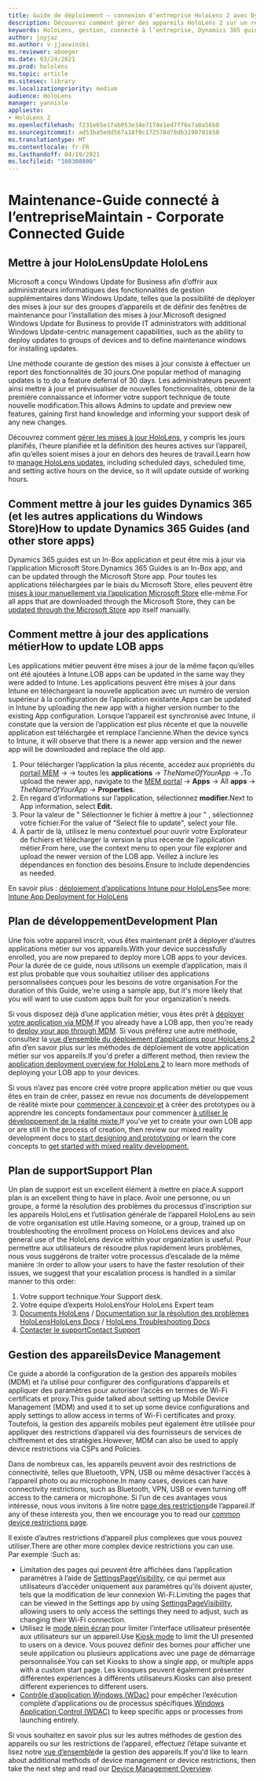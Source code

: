 ```yaml
---
title: Guide de déploiement – connexion d’entreprise HoloLens 2 avec Dynamics 365 guides-gérer
description: Découvrez comment gérer des appareils HoloLens 2 sur un réseau connecté à l’entreprise avec des guides Dynamics 365.
keywords: HoloLens, gestion, connecté à l’entreprise, Dynamics 365 guides, AAD, Azure AD, MDM, gestion des appareils mobiles
author: joyjaz
ms.author: v-jjaswinski
ms.reviewer: aboeger
ms.date: 03/24/2021
ms.prod: hololens
ms.topic: article
ms.sitesec: library
ms.localizationpriority: medium
audience: HoloLens
manager: yannisle
appliesto:
- HoloLens 2
ms.openlocfilehash: f231e65e17ab053e34e7174e1ed7ff6e7a0a56b8
ms.sourcegitcommit: ad53ba5edd567a18f0c172578d78db3190701650
ms.translationtype: MT
ms.contentlocale: fr-FR
ms.lasthandoff: 04/19/2021
ms.locfileid: "108308800"
---
```

# <a name="maintain---corporate-connected-guide"></a><span data-ttu-id="90955-104">Maintenance-Guide connecté à l’entreprise</span><span class="sxs-lookup"><span data-stu-id="90955-104">Maintain - Corporate Connected Guide</span></span>

## <a name="update-hololens"></a><span data-ttu-id="90955-105">Mettre à jour HoloLens</span><span class="sxs-lookup"><span data-stu-id="90955-105">Update HoloLens</span></span>

<span data-ttu-id="90955-106">Microsoft a conçu Windows Update for Business afin d’offrir aux administrateurs informatiques des fonctionnalités de gestion supplémentaires dans Windows Update, telles que la possibilité de déployer des mises à jour sur des groupes d’appareils et de définir des fenêtres de maintenance pour l’installation des mises à jour.</span><span class="sxs-lookup"><span data-stu-id="90955-106">Microsoft designed Windows Update for Business to provide IT administrators with additional Windows Update-centric management capabilities, such as the ability to deploy updates to groups of devices and to define maintenance windows for installing updates.</span></span>

<span data-ttu-id="90955-107">Une méthode courante de gestion des mises à jour consiste à effectuer un report des fonctionnalités de 30 jours.</span><span class="sxs-lookup"><span data-stu-id="90955-107">One popular method of managing updates is to do a feature deferral of 30 days.</span></span> <span data-ttu-id="90955-108">Les administrateurs peuvent ainsi mettre à jour et prévisualiser de nouvelles fonctionnalités, obtenir de la première connaissance et informer votre support technique de toute nouvelle modification.</span><span class="sxs-lookup"><span data-stu-id="90955-108">This allows Admins to update and preview new features, gaining first hand knowledge and informing your support desk of any new changes.</span></span>

<span data-ttu-id="90955-109">Découvrez comment [gérer les mises à jour HoloLens](https://docs.microsoft.com/hololens/hololens-updates), y compris les jours planifiés, l’heure planifiée et la définition des heures actives sur l’appareil, afin qu’elles soient mises à jour en dehors des heures de travail.</span><span class="sxs-lookup"><span data-stu-id="90955-109">Learn how to [manage HoloLens updates](https://docs.microsoft.com/hololens/hololens-updates), including scheduled days, scheduled time, and setting active hours on the device, so it will update outside of working hours.</span></span>

## <a name="how-to-update-dynamics-365-guides-and-other-store-apps"></a><span data-ttu-id="90955-110">Comment mettre à jour les guides Dynamics 365 (et les autres applications du Windows Store)</span><span class="sxs-lookup"><span data-stu-id="90955-110">How to update Dynamics 365 Guides (and other store apps)</span></span>

<span data-ttu-id="90955-111">Dynamics 365 guides est un In-Box application et peut être mis à jour via l’application Microsoft Store.</span><span class="sxs-lookup"><span data-stu-id="90955-111">Dynamics 365 Guides is an In-Box app, and can be updated through the Microsoft Store app.</span></span> <span data-ttu-id="90955-112">Pour toutes les applications téléchargées par le biais du Microsoft Store, elles peuvent être [mises à jour manuellement via l’application Microsoft Store](https://docs.microsoft.com/hololens/holographic-store-apps#update-apps) elle-même.</span><span class="sxs-lookup"><span data-stu-id="90955-112">For all apps that are downloaded through the Microsoft Store, they can be [updated through the Microsoft Store](https://docs.microsoft.com/hololens/holographic-store-apps#update-apps) app itself manually.</span></span>

## <a name="how-to-update-lob-apps"></a><span data-ttu-id="90955-113">Comment mettre à jour des applications métier</span><span class="sxs-lookup"><span data-stu-id="90955-113">How to update LOB apps</span></span>

<span data-ttu-id="90955-114">Les applications métier peuvent être mises à jour de la même façon qu’elles ont été ajoutées à Intune.</span><span class="sxs-lookup"><span data-stu-id="90955-114">LOB apps can be updated in the same way they were added to Intune.</span></span> <span data-ttu-id="90955-115">Les applications peuvent être mises à jour dans Intune en téléchargeant la nouvelle application avec un numéro de version supérieur à la configuration de l’application existante.</span><span class="sxs-lookup"><span data-stu-id="90955-115">Apps can be updated in Intune by uploading the new app with a higher version number to the existing App configuration.</span></span> <span data-ttu-id="90955-116">Lorsque l’appareil est synchronisé avec Intune, il constate que la version de l’application est plus récente et que la nouvelle application est téléchargée et remplace l’ancienne.</span><span class="sxs-lookup"><span data-stu-id="90955-116">When the device syncs to Intune, it will observe that there is a newer app version and the newer app will be downloaded and replace the old app.</span></span>

1. <span data-ttu-id="90955-117">Pour télécharger l’application la plus récente, accédez aux propriétés du [portail MEM](https://endpoint.microsoft.com/#home)  ->   -> toutes les **applications**  ->  *TheNameOfYourApp*  ->  **.**</span><span class="sxs-lookup"><span data-stu-id="90955-117">To upload the newer app, navigate to the [MEM portal](https://endpoint.microsoft.com/#home) -> **Apps** -> All **apps** -> *TheNameOfYourApp* -> **Properties.**</span></span>
2. <span data-ttu-id="90955-118">En regard d’informations sur l’application, sélectionnez **modifier.**</span><span class="sxs-lookup"><span data-stu-id="90955-118">Next to App information, select **Edit.**</span></span>
3. <span data-ttu-id="90955-119">Pour la valeur de &quot; Sélectionner le fichier à mettre à jour &quot; , sélectionnez votre fichier.</span><span class="sxs-lookup"><span data-stu-id="90955-119">For the value of &quot;Select file to update&quot;, select your file.</span></span>
4. <span data-ttu-id="90955-120">À partir de là, utilisez le menu contextuel pour ouvrir votre Explorateur de fichiers et télécharger la version la plus récente de l’application métier.</span><span class="sxs-lookup"><span data-stu-id="90955-120">From here, use the context menu to open your file explorer and upload the newer version of the LOB app.</span></span> <span data-ttu-id="90955-121">Veillez à inclure les dépendances en fonction des besoins.</span><span class="sxs-lookup"><span data-stu-id="90955-121">Ensure to include dependencies as needed.</span></span>

<span data-ttu-id="90955-122">En savoir plus : [déploiement d’applications Intune pour HoloLens](https://docs.microsoft.com/hololens/app-deploy-intune)</span><span class="sxs-lookup"><span data-stu-id="90955-122">See more: [Intune App Deployment for HoloLens](https://docs.microsoft.com/hololens/app-deploy-intune)</span></span>

## <a name="development-plan"></a><span data-ttu-id="90955-123">Plan de développement</span><span class="sxs-lookup"><span data-stu-id="90955-123">Development Plan</span></span>

<span data-ttu-id="90955-124">Une fois votre appareil inscrit, vous êtes maintenant prêt à déployer d’autres applications métier sur vos appareils.</span><span class="sxs-lookup"><span data-stu-id="90955-124">With your device successfully enrolled, you are now prepared to deploy more LOB apps to your devices.</span></span> <span data-ttu-id="90955-125">Pour la durée de ce guide, nous utilisons un exemple d’application, mais il est plus probable que vous souhaitiez utiliser des applications personnalisées conçues pour les besoins de votre organisation.</span><span class="sxs-lookup"><span data-stu-id="90955-125">For the duration of this Guide, we're using a sample app, but it's more likely that you will want to use custom apps built for your organization's needs.</span></span>

<span data-ttu-id="90955-126">Si vous disposez déjà d’une application métier, vous êtes prêt à [déployer votre application via MDM](https://docs.microsoft.com/hololens/app-deploy-intune).</span><span class="sxs-lookup"><span data-stu-id="90955-126">If you already have a LOB app, then you're ready to [deploy your app through MDM](https://docs.microsoft.com/hololens/app-deploy-intune).</span></span> <span data-ttu-id="90955-127">Si vous préférez une autre méthode, consultez la [vue d’ensemble du déploiement d’applications pour HoloLens 2](https://docs.microsoft.com/hololens/app-deploy-overview) afin d’en savoir plus sur les méthodes de déploiement de votre application métier sur vos appareils.</span><span class="sxs-lookup"><span data-stu-id="90955-127">If you'd prefer a different method, then review the [application deployment overview for HoloLens 2](https://docs.microsoft.com/hololens/app-deploy-overview) to learn more methods of deploying your LOB app to your devices.</span></span>

<span data-ttu-id="90955-128">Si vous n’avez pas encore créé votre propre application métier ou que vous êtes en train de créer, passez en revue nos documents de développement de réalité mixte pour [commencer à concevoir et](https://docs.microsoft.com/windows/mixed-reality/design/design) à créer des prototypes ou à apprendre les concepts fondamentaux pour commencer [à utiliser le développement de la réalité mixte.](https://docs.microsoft.com/windows/mixed-reality/discover/get-started-with-mr)</span><span class="sxs-lookup"><span data-stu-id="90955-128">If you've yet to create your own LOB app or are still in the process of creation, then review our mixed reality development docs to [start designing and prototyping](https://docs.microsoft.com/windows/mixed-reality/design/design) or learn the core concepts to [get started with mixed reality development.](https://docs.microsoft.com/windows/mixed-reality/discover/get-started-with-mr)</span></span>

## <a name="support-plan"></a><span data-ttu-id="90955-129">Plan de support</span><span class="sxs-lookup"><span data-stu-id="90955-129">Support Plan</span></span>

<span data-ttu-id="90955-130">Un plan de support est un excellent élément à mettre en place.</span><span class="sxs-lookup"><span data-stu-id="90955-130">A support plan is an excellent thing to have in place.</span></span> <span data-ttu-id="90955-131">Avoir une personne, ou un groupe, a formé la résolution des problèmes du processus d’inscription sur les appareils HoloLens et l’utilisation générale de l’appareil HoloLens au sein de votre organisation est utile.</span><span class="sxs-lookup"><span data-stu-id="90955-131">Having someone, or a group, trained up on troubleshooting the enrollment process on HoloLens devices and also general use of the HoloLens device within your organization is useful.</span></span> <span data-ttu-id="90955-132">Pour permettre aux utilisateurs de résoudre plus rapidement leurs problèmes, nous vous suggérons de traiter votre processus d’escalade de la même manière :</span><span class="sxs-lookup"><span data-stu-id="90955-132">In order to allow your users to have the faster resolution of their issues, we suggest that your escalation process is handled in a similar manner to this order:</span></span>

1. <span data-ttu-id="90955-133">Votre support technique.</span><span class="sxs-lookup"><span data-stu-id="90955-133">Your Support desk.</span></span>
2. <span data-ttu-id="90955-134">Votre équipe d’experts HoloLens</span><span class="sxs-lookup"><span data-stu-id="90955-134">Your HoloLens Expert team</span></span>
3. <span data-ttu-id="90955-135">[Documents HoloLens](https://docs.microsoft.com/hololens/)  /  [Documentation sur la résolution des problèmes HoloLens](https://docs.microsoft.com/hololens/hololens-troubleshooting)</span><span class="sxs-lookup"><span data-stu-id="90955-135">[HoloLens Docs](https://docs.microsoft.com/hololens/) / [HoloLens Troubleshooting Docs](https://docs.microsoft.com/hololens/hololens-troubleshooting)</span></span>
4. [<span data-ttu-id="90955-136">Contacter le support</span><span class="sxs-lookup"><span data-stu-id="90955-136">Contact Support</span></span>](https://support.serviceshub.microsoft.com/supportforbusiness/create?sapId=e9391227-fa6d-927b-0fff-f96288631b8f)

## <a name="device-management"></a><span data-ttu-id="90955-137">Gestion des appareils</span><span class="sxs-lookup"><span data-stu-id="90955-137">Device Management</span></span>

<span data-ttu-id="90955-138">Ce guide a abordé la configuration de la gestion des appareils mobiles (MDM) et l’a utilisé pour configurer des configurations d’appareils et appliquer des paramètres pour autoriser l’accès en termes de Wi-Fi certificats et proxy.</span><span class="sxs-lookup"><span data-stu-id="90955-138">This guide talked about setting up Mobile Device Management (MDM) and used it to set up some device configurations and apply settings to allow access in terms of Wi-Fi certificates and proxy.</span></span> <span data-ttu-id="90955-139">Toutefois, la gestion des appareils mobiles peut également être utilisée pour appliquer des restrictions d’appareil via des fournisseurs de services de chiffrement et des stratégies.</span><span class="sxs-lookup"><span data-stu-id="90955-139">However, MDM can also be used to apply device restrictions via CSPs and Policies.</span></span>

<span data-ttu-id="90955-140">Dans de nombreux cas, les appareils peuvent avoir des restrictions de connectivité, telles que Bluetooth, VPN, USB ou même désactiver l’accès à l’appareil photo ou au microphone.</span><span class="sxs-lookup"><span data-stu-id="90955-140">In many cases, devices can have connectivity restrictions, such as Bluetooth, VPN, USB or even turning off access to the camera or microphone.</span></span> <span data-ttu-id="90955-141">Si l’un de ces avantages vous intéresse, nous vous invitons à lire notre [page des restrictions](https://docs.microsoft.com/hololens/hololens-common-device-restrictions)de l’appareil.</span><span class="sxs-lookup"><span data-stu-id="90955-141">If any of these interests you, then we encourage you to read our [common device restrictions page](https://docs.microsoft.com/hololens/hololens-common-device-restrictions).</span></span>

<span data-ttu-id="90955-142">Il existe d’autres restrictions d’appareil plus complexes que vous pouvez utiliser.</span><span class="sxs-lookup"><span data-stu-id="90955-142">There are other more complex device restrictions you can use.</span></span> <span data-ttu-id="90955-143">Par exemple :</span><span class="sxs-lookup"><span data-stu-id="90955-143">Such as:</span></span>

- <span data-ttu-id="90955-144">Limitation des pages qui peuvent être affichées dans l’application paramètres à l’aide de [SettingsPageVisibility](https://docs.microsoft.com/hololens/settings-uri-list), ce qui permet aux utilisateurs d’accéder uniquement aux paramètres qu’ils doivent ajuster, tels que la modification de leur connexion Wi-Fi.</span><span class="sxs-lookup"><span data-stu-id="90955-144">Limiting the pages that can be viewed in the Settings app by using [SettingsPageVisibility](https://docs.microsoft.com/hololens/settings-uri-list), allowing users to only access the settings they need to adjust, such as changing their Wi-Fi connection.</span></span>
- <span data-ttu-id="90955-145">Utilisez le [mode plein écran](https://docs.microsoft.com/hololens/hololens-kiosk) pour limiter l’interface utilisateur présentée aux utilisateurs sur un appareil.</span><span class="sxs-lookup"><span data-stu-id="90955-145">Use [Kiosk mode](https://docs.microsoft.com/hololens/hololens-kiosk) to limit the UI presented to users on a device.</span></span> <span data-ttu-id="90955-146">Vous pouvez définir des bornes pour afficher une seule application ou plusieurs applications avec une page de démarrage personnalisée.</span><span class="sxs-lookup"><span data-stu-id="90955-146">You can set Kiosks to show a single app, or multiple apps with a custom start page.</span></span> <span data-ttu-id="90955-147">Les kiosques peuvent également présenter différentes expériences à différents utilisateurs.</span><span class="sxs-lookup"><span data-stu-id="90955-147">Kiosks can also present different experiences to different users.</span></span>
- <span data-ttu-id="90955-148">[Contrôle d’application Windows (WDac)](https://docs.microsoft.com/hololens/windows-defender-application-control-wdac) pour empêcher l’exécution complète d’applications ou de processus spécifiques.</span><span class="sxs-lookup"><span data-stu-id="90955-148">[Windows Application Control (WDAC)](https://docs.microsoft.com/hololens/windows-defender-application-control-wdac) to keep specific apps or processes from launching entirely.</span></span>

<span data-ttu-id="90955-149">Si vous souhaitez en savoir plus sur les autres méthodes de gestion des appareils ou sur les restrictions de l’appareil, effectuez l’étape suivante et lisez notre [vue d’ensemble](https://docs.microsoft.com/hololens/hololens-csp-policy-overview)de la gestion des appareils.</span><span class="sxs-lookup"><span data-stu-id="90955-149">If you'd like to learn about additional methods of device management or device restrictions, then take the next step and read our [Device Management Overview](https://docs.microsoft.com/hololens/hololens-csp-policy-overview).</span></span>





